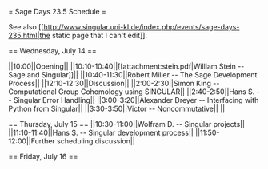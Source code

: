 = Sage Days 23.5 Schedule =

See also [[http://www.singular.uni-kl.de/index.php/events/sage-days-235.html|the static page that I can't edit]].

== Wednesday, July 14 ==

||10:00||Opening||
||10:10-10:40||[[attachment:stein.pdf|William Stein -- Sage and Singular]]||
||10:40-11:30||Robert Miller -- The Sage Development Process||
||12:10-12:30||Discussion||
||2:00-2:30||Simon King -- Computational Group Cohomology using SINGULAR||
||2:40-2:50||Hans S. -- Singular Error Handling||
||3:00-3:20||Alexander Dreyer -- Interfacing with Python from Singular||
||3:30-3:50||Victor -- Noncommutative||
||

== Thursday, July 15 ==
||10:30-11:00||Wolfram D. -- Singular projects||
||11:10-11:40||Hans S. -- Singular development process||
||11:50-12:00||Further scheduling discussion||

== Friday, July 16 ==
